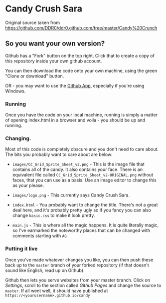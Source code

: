 # Candy Crush Sara

Original source taken from https://github.com/DDR0/ddr0.github.com/tree/master/Candy%20Crunch


## So you want your own version?

Github has a "Fork" button on the top right. Click that to create a copy of this repository inside your own github account.

You can then download the code onto your own machine, using the green "Clone or download" button.

OR - you may want to use the [Github App](https://desktop.github.com/), especially if you're using Windows.


### Running

Once you have the code on your local machine, running is simply a matter of opening index.html in a browser and voila - you should be up and running.

### Changing.

Most of this code is completely obscure and you don't need to care about. The bits you probably want to care about are below:

* `images/CC_Grid_Sprite_Sheet_v2.png` - This is the image file that contains all of the candy. It also contains your face. There is an equivalent file called `CC_Grid_Sprite_Sheet_v2-ORIGINAL.png` without faces, that you can use as a basis. Use an image editor to change this as your please.

* `images/logo.png` - This currently says Candy Crush Sara.

* `index.html` - You probably want to change the title. There's not a great deal here, and it's probably pretty ugly so if you fancy you can also change `basic.css` to make it look pretty.

* `main.js` - This is where all the magic happens. It is quite literally magic, so I've earmarked the noteworthy places that can be changed with comments starting with `AG`


### Putting it live
Once you've made whatever changes you like, you can then push these back up to the `master` branch of your forked repository (if that doesn't sound like English, read up on Github).

Github then lets you serve websites from your master branch. Click on *Settings*, scroll to the section called *Github Pages* and change the source to `master`. If all went well, it should have published at `https://<yourusername>.github.io/candy`


